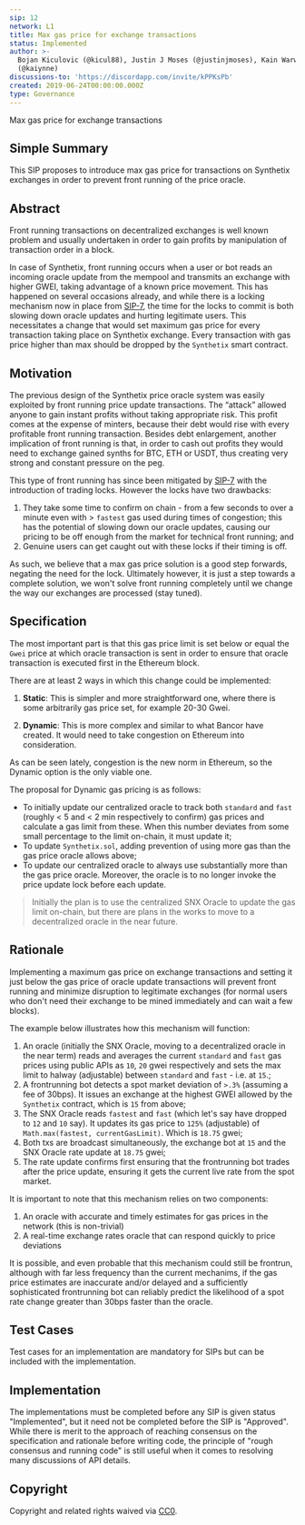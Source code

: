```yaml
---
sip: 12
network: L1
title: Max gas price for exchange transactions
status: Implemented
author: >-
  Bojan Kiculovic (@kicul88), Justin J Moses (@justinjmoses), Kain Warwick
  (@kaiynne)
discussions-to: 'https://discordapp.com/invite/kPPKsPb'
created: 2019-06-24T00:00:00.000Z
type: Governance
---
```


Max gas price for exchange transactions

## Simple Summary

This SIP proposes to introduce max gas price for transactions on Synthetix exchanges in order to prevent front running of the price oracle.

## Abstract

Front running transactions on decentralized exchanges is well known problem and usually undertaken in order to gain profits by manipulation of transaction order in a block.

In case of Synthetix, front running occurs when a user or bot reads an incoming oracle update from the mempool and transmits an exchange with higher GWEI, taking advantage of a known price movement. This has happened on several occasions already, and while there is a locking mechanism now in place from [SIP-7](./sip-7.md), the time for the locks to commit is both slowing down oracle updates and hurting legitimate users. This necessitates a change that would set maximum gas price for every transaction taking place on Synthetix exchange. Every transaction with gas price higher than max should be dropped by the `Synthetix` smart contract.

## Motivation

The previous design of the Synthetix price oracle system was easily exploited by front running price update transactions. The “attack” allowed anyone to gain instant profits without taking appropriate risk. This profit comes at the expense of minters, because their debt would rise with every profitable front running transaction. Besides debt enlargement, another implication of front running is that, in order to cash out profits they would need to exchange gained synths for BTC, ETH or USDT, thus creating very strong and constant pressure on the peg.

This type of front running has since been mitigated by [SIP-7](./sip-7.md) with the introduction of trading locks. However the locks have two drawbacks:

1. They take some time to confirm on chain - from a few seconds to over a minute even with > `fastest` gas used during times of congestion; this has the potential of slowing down our oracle updates, causing our pricing to be off enough from the market for technical front running; and
2. Genuine users can get caught out with these locks if their timing is off.

As such, we believe that a max gas price solution is a good step forwards, negating the need for the lock. Ultimately however, it is just a step towards a complete solution, we won't solve front running completely until we change the way our exchanges are processed (stay tuned).

## Specification

The most important part is that this gas price limit is set below or equal the `Gwei` price at which oracle transaction is sent in order to ensure that oracle transaction is executed first in the Ethereum block.

There are at least 2 ways in which this change could be implemented:

1. **Static**: This is simpler and more straightforward one, where there is some arbitrarily gas price set, for example 20-30 Gwei.

2. **Dynamic**: This is more complex and similar to what Bancor have created. It would need to take congestion on Ethereum into consideration.

As can be seen lately, congestion is the new norm in Ethereum, so the Dynamic option is the only viable one.

The proposal for Dynamic gas pricing is as follows:

- To initially update our centralized oracle to track both `standard` and `fast` (roughly < 5 and < 2 min respectively to confirm) gas prices and calculate a gas limit from these. When this number deviates from some small percentage to the limit on-chain, it must update it;
- To update `Synthetix.sol`, adding prevention of using more gas than the gas price oracle allows above;
- To update our centralized oracle to always use substantially more than the gas price oracle. Moreover, the oracle is to no longer invoke the price update lock before each update.

> Initially the plan is to use the centralized SNX Oracle to update the gas limit on-chain, but there are plans in the works to move to a decentralized oracle in the near future.

## Rationale

Implementing a maximum gas price on exchange transactions and setting it just below the gas price of oracle update transactions will prevent front running and minimize disruption to legitimate exchanges (for normal users who don't need their exchange to be mined immediately and can wait a few blocks).

The example below illustrates how this mechanism will function:

1. An oracle (initially the SNX Oracle, moving to a decentralized oracle in the near term) reads and averages the current `standard` and `fast` gas prices using public APIs as `10`, `20` gwei respectively and sets the max limit to halway (adjustable) between `standard` and `fast` - i.e. at `15`.;
2. A frontrunning bot detects a spot market deviation of `>.3%` (assuming a fee of 30bps). It issues an exchange at the highest GWEI allowed by the `Synthetix` contract, which is `15` from above;
3. The SNX Oracle reads `fastest` and `fast` (which let's say have dropped to `12` and `10` say). It updates its gas price to `125%` (adjustable) of `Math.max(fastest, currentGasLimit)`. Which is `18.75` gwei;
4. Both txs are broadcast simultaneously, the exchange bot at `15` and the SNX Oracle rate update at `18.75` gwei;
5. The rate update confirms first ensuring that the frontrunning bot trades after the price update, ensuring it gets the current live rate from the spot market.

It is important to note that this mechanism relies on two components:

1. An oracle with accurate and timely estimates for gas prices in the network (this is non-trivial)
2. A real-time exchange rates oracle that can respond quickly to price deviations

It is possible, and even probable that this mechanism could still be frontrun, although with far less frequency than the current mechanims, if the gas price estimates are inaccurate and/or delayed and a sufficiently sophisticated frontrunning bot can reliably predict the likelihood of a spot rate change greater than 30bps faster than the oracle.

## Test Cases

Test cases for an implementation are mandatory for SIPs but can be included with the implementation.

## Implementation

The implementations must be completed before any SIP is given status "Implemented", but it need not be completed before the SIP is "Approved". While there is merit to the approach of reaching consensus on the specification and rationale before writing code, the principle of "rough consensus and running code" is still useful when it comes to resolving many discussions of API details.

## Copyright

Copyright and related rights waived via [CC0](https://creativecommons.org/publicdomain/zero/1.0/).
